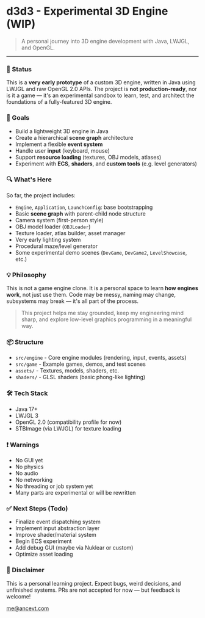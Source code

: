 # d3d3 - Experimental 3D Engine (WIP)

> A personal journey into 3D engine development with Java, LWJGL, and OpenGL.

---

### 🚧 Status

This is a **very early prototype** of a custom 3D engine, written in Java using LWJGL and raw OpenGL 2.0 APIs. The project is **not production-ready**, nor is it a game — it's an experimental sandbox to learn, test, and architect the foundations of a fully-featured 3D engine.

### 🎯 Goals

* Build a lightweight 3D engine in Java
* Create a hierarchical **scene graph** architecture
* Implement a flexible **event system**
* Handle user **input** (keyboard, mouse)
* Support **resource loading** (textures, OBJ models, atlases)
* Experiment with **ECS**, **shaders**, and **custom tools** (e.g. level generators)

### 🔍 What's Here

So far, the project includes:

* `Engine`, `Application`, `LaunchConfig`: base bootstrapping
* Basic **scene graph** with parent-child node structure
* Camera system (first-person style)
* OBJ model loader (`OBJLoader`)
* Texture loader, atlas builder, asset manager
* Very early lighting system
* Procedural maze/level generator
* Some experimental demo scenes (`DevGame`, `DevGame2`, `LevelShowcase`, etc.)

### 💡 Philosophy

This is not a game engine clone. It is a personal space to learn **how engines work**, not just use them. Code may be messy, naming may change, subsystems may break — it's all part of the process.

> This project helps me stay grounded, keep my engineering mind sharp, and explore low-level graphics programming in a meaningful way.

### 📦 Structure

* `src/engine` - Core engine modules (rendering, input, events, assets)
* `src/game` - Example games, demos, and test scenes
* `assets/` - Textures, models, shaders, etc.
* `shaders/` - GLSL shaders (basic phong-like lighting)

### 🛠 Tech Stack

* Java 17+
* LWJGL 3
* OpenGL 2.0 (compatibility profile for now)
* STBImage (via LWJGL) for texture loading

### ❗ Warnings

* No GUI yet
* No physics
* No audio
* No networking
* No threading or job system yet
* Many parts are experimental or will be rewritten

### ✅ Next Steps (Todo)

* Finalize event dispatching system
* Implement input abstraction layer
* Improve shader/material system
* Begin ECS experiment
* Add debug GUI (maybe via Nuklear or custom)
* Optimize asset loading

### 🙏 Disclaimer

This is a personal learning project. Expect bugs, weird decisions, and unfinished systems. PRs are not accepted for now — but feedback is welcome!

[me@ancevt.com](mailto:me@ancevt.com)
